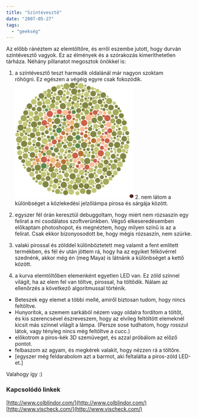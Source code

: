 ```yaml
---
title: "Színtévesztő"
date: "2007-05-27"
tags: 
  - "geekség"
---
```


Az előbb ránéztem az elemtöltőre, és erről eszembe jutott, hogy durván színtévesztő vagyok. Ez az élmények és a szórakozás kimeríthetetlen tárháza. Néhány pillanatot megosztok önökkel is:

1. a színtévesztő teszt harmadik oldalánál már nagyon szoktam röhögni. Ez egészen a végéig egyre csak fokozódik. ![szinteveszto](images/szinteveszto.webp) 2. nem látom a különbséget a közlekedési jelzőlámpa pirosa és sárgája között.

3. egyszer fél órán keresztül debuggoltam, hogy miért nem rózsaszín egy felirat a mi csodálatos szoftverünkben. Végső elkeseredésemben előkaptam photoshopot, és megnéztem, hogy milyen színű is az a felirat. Csak ekkor bizonyosodott be, hogy mégis rózsaszín, nem szürke.

4. valaki pirossal és zölddel különböztetett meg valamit a fent említett termékben, és fél év után jöttem rá, hogy ha az egyiket félkövérrel szednénk, akkor még én (meg Maya) is látnánk a különbséget a kettő között.

5. a kurva elemtöltőben elemenként egyetlen LED van. Ez zöld színnel világít, ha az elem fel van töltve, pirossal, ha töltődik. Nálam az ellenőrzés a következő algoritmussal történik.

- Beteszek egy elemet a többi mellé, amiről biztosan tudom, hogy nincs feltöltve.
- Hunyorítok, a szemem sarkából nézem vagy oldalra fordítom a töltőt, és kis szerencsével észreveszem, hogy az elvileg feltöltött elemeknél kicsit más színnel világít a lámpa. (Persze sose tudhatom, hogy rosszul látok, vagy tényleg nincs még feltöltve a cucc.)
- előkotrom a piros-kék 3D szemüveget, és azzal próbálom az előző pontot.
- felbaszom az agyam, és megkérek valakit, hogy nézzen rá a töltőre.
- \[egyszer még feldarabolom azt a barmot, aki feltalálta a piros-zöld LED-et.\]

Valahogy így :)

### Kapcsolódó linkek

[http://www.colblindor.com/](http://www.colblindor.com/) [http://www.vischeck.com/](http://www.vischeck.com/)
